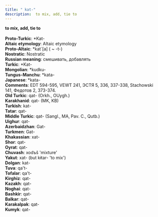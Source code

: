 ```yaml
---
title: " kat-"
description:  to mix, add, tie to
---
```

<p data-pagefind-weight="0.5">
<strong> to mix, add, tie to</strong><br><br>
<strong>Proto-Turkic</strong>:  *Kat-<br>
<strong>Altaic etymology</strong>:  Altaic etymology<br>
<strong> Proto-Altaic</strong>:  *kat`[a] ( ~ -t-)<br>
<strong>Nostratic</strong>:  Nostratic<br>
<strong>Russian meaning</strong>:  смешивать, добавлять<br>
<strong>Turkic</strong>:  *Kat-<br>
<strong>Mongolian</strong>:  *kudku-<br>
<strong>Tungus-Manchu</strong>:  *kata-<br>
<strong>Japanese</strong>:  *kata-<br>
<strong>Comments</strong>:  EDT 594-595, VEWT 241, ЭСТЯ 5, 336, 337-338, Stachowski 141, Федотов 2, 373-374.<br>
<strong>Old Turkic</strong>:  qat- (Orkh., OUygh.)<br>
<strong>Karakhanid</strong>:  qat- (MK, KB)<br>
<strong>Turkish</strong>:  kat-<br>
<strong>Tatar</strong>:  qat-<br>
<strong>Middle Turkic</strong>:  qat- (Sangl., MA, Pav. C., Qutb.)<br>
<strong>Uighur</strong>:  qat-<br>
<strong>Azerbaidzhan</strong>:  Gat-<br>
<strong>Turkmen</strong>:  Gat-<br>
<strong>Khakassian</strong>:  xat-<br>
<strong>Shor</strong>:  qat-<br>
<strong>Oyrat</strong>:  qat-<br>
<strong>Chuvash</strong>:  xodъš 'mixture'<br>
<strong>Yakut</strong>:  xat- (but kɨtar- 'to mix')<br>
<strong>Dolgan</strong>:  kat-<br>
<strong>Tuva</strong>:  qa't-<br>
<strong>Tofalar</strong>:  qa't-<br>
<strong>Kirghiz</strong>:  qat-<br>
<strong>Kazakh</strong>:  qat-<br>
<strong>Noghai</strong>:  qat-<br>
<strong>Bashkir</strong>:  qat-<br>
<strong>Balkar</strong>:  qat-<br>
<strong>Karakalpak</strong>:  qat-<br>
<strong>Kumyk</strong>:  qat-<br>

</p>
